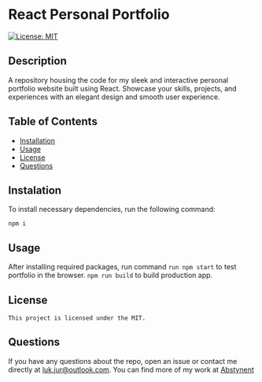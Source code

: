 
  # React Personal Portfolio
  [![License: MIT](https://img.shields.io/badge/License-MIT-yellow.svg)](https://opensource.org/licenses/MIT)

  ## Description
  A repository housing the code for my sleek and interactive personal portfolio website built using React. Showcase your skills, projects, and experiences with an elegant design and smooth user experience.

  ## Table of Contents
  * [Installation](#installation)
  * [Usage](#usage)
  * [License](#license)
  * [Questions](#questions)

  ## Instalation
  To install necessary dependencies, run the following command:
  ```
  npm i
  ```
## Usage
After installing required packages, run command `run npm start` to test portfolio in the browser. `npm run build` to build production app.
  ## License
    This project is licensed under the MIT.


  ## Questions
  If you have any questions about the repo, open an issue or contact me directly at luk.jur@outlook.com. You can find more of my work at [Abstynent](https://github.com/Abstynent)
  